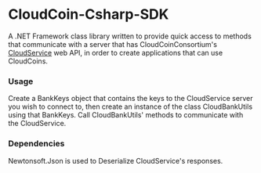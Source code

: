 CloudCoin-Csharp-SDK
====================

A .NET Framework class library written to provide quick access to methods that communicate with a server that has CloudCoinConsortium's [CloudService](https://github.com/CloudCoinConsortium/CloudService) web API, in order to create applications that can use CloudCoins.

### Usage

Create a BankKeys object that contains the keys to the CloudService server you wish to connect to, then create an instance of the class CloudBankUtils using that BankKeys. Call CloudBankUtils' methods to communicate with the CloudService.

### Dependencies

Newtonsoft.Json is used to Deserialize CloudService's responses.
